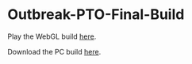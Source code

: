 # Outbreak-PTO-Final-Build

Play the WebGL build [here](https://marlinism.github.io/385Project/Build/WebGL/).

Download the PC build [here](https://github.com/marlinism/385Project/raw/main/Build/PC%20Build.zip).
